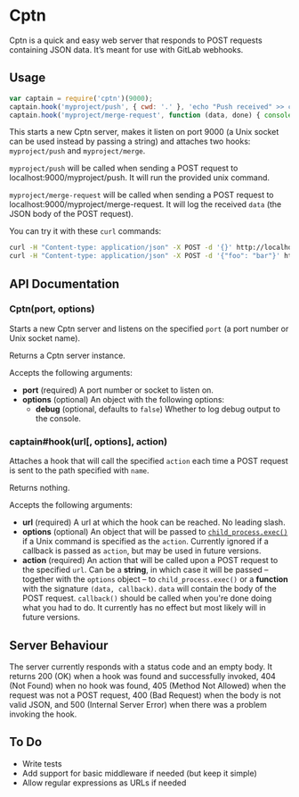 # Cptn

Cptn is a quick and easy web server that responds to POST requests containing JSON data. It’s meant for use with GitLab webhooks.

## Usage

```js
var captain = require('cptn')(9000);
captain.hook('myproject/push', { cwd: '.' }, 'echo "Push received" >> captains-log');
captain.hook('myproject/merge-request', function (data, done) { console.log(data); done(); });
```

This starts a new Cptn server, makes it listen on port 9000 (a Unix socket can be used instead by passing a string) and attaches two hooks: `myproject/push` and `myproject/merge`.

`myproject/push` will be called when sending a POST request to localhost:9000/myproject/push. It will run the provided unix command.

`myproject/merge-request` will be called when sending a POST request to localhost:9000/myproject/merge-request. It will log the received `data` (the JSON body of the POST request).

You can try it with these `curl` commands:

```sh
curl -H "Content-type: application/json" -X POST -d '{}' http://localhost:9000/myproject/push
curl -H "Content-type: application/json" -X POST -d '{"foo": "bar"}' http://localhost:9000/myproject/merge-request
```

## API Documentation

### Cptn(port, options)

Starts a new Cptn server and listens on the specified `port` (a port number or Unix socket name).

Returns a Cptn server instance.

Accepts the following arguments:

- **port** (required) A port number or socket to listen on.
- **options** (optional) An object with the following options:
  - **debug** (optional, defaults to `false`) Whether to log debug output to the console.

### captain#hook(url[, options], action)

Attaches a hook that will call the specified `action` each time a POST request is sent to the path specified with `name`.

Returns nothing.

Accepts the following arguments:

- **url** (required) A url at which the hook can be reached. No leading slash.
- **options** (optional) An object that will be passed to [`child_process.exec()`](https://nodejs.org/api/child_process.html#child_process_child_process_exec_command_options_callback) if a Unix command is specified as the `action`. Currently ignored if a callback is passed as `action`, but may be used in future versions.
- **action** (required) An action that will be called upon a POST request to the specified `url`. Can be a **string**, in which case it will be passed – together with the `options` object – to `child_process.exec()` or a **function** with the signature `(data, callback)`. `data` will contain the body of the POST request. `callback()` should be called when you're done doing what you had to do. It currently has no effect but most likely will in future versions.

## Server Behaviour

The server currently responds with a status code and an empty body. It returns 200 (OK) when a hook was found and successfully invoked, 404 (Not Found) when no hook was found, 405 (Method Not Allowed) when the request was not a POST request, 400 (Bad Request) when the body is not valid JSON, and 500 (Internal Server Error) when there was a problem invoking the hook.

## To Do

- Write tests
- Add support for basic middleware if needed (but keep it simple)
- Allow regular expressions as URLs if needed
